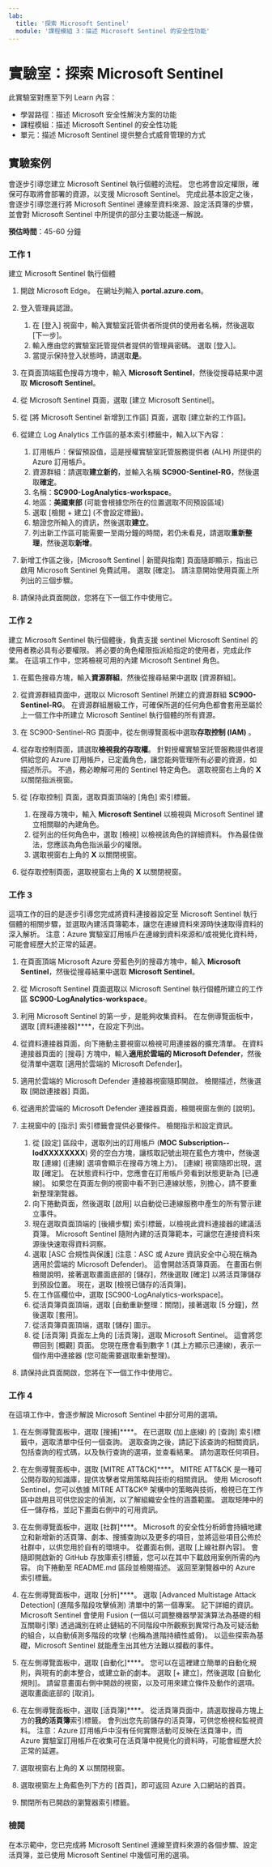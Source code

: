 ```yaml
---
lab:
  title: '探索 Microsoft Sentinel'
  module: '課程模組 3：描述 Microsoft Sentinel 的安全性功能'
---
```



# <a name="lab-explore-microsoft-sentinel"></a>實驗室：探索 Microsoft Sentinel

此實驗室對應至下列 Learn 內容：

- 學習路徑：描述 Microsoft 安全性解決方案的功能
- 課程模組：描述 Microsoft Sentinel 的安全性功能
- 單元：描述 Microsoft Sentinel 提供整合式威脅管理的方式

## <a name="lab-scenario"></a>實驗案例

會逐步引導您建立 Microsoft Sentinel 執行個體的流程。  您也將會設定權限，確保可存取將會部署的資源，以支援 Microsoft Sentinel。  完成此基本設定之後，會逐步引導您進行將 Microsoft Sentinel 連線至資料來源、設定活頁簿的步驟，並會對 Microsoft Sentinel 中所提供的部分主要功能逐一解說。 

**預估時間**：45-60 分鐘

### <a name="task-1"></a>工作 1

建立 Microsoft Sentinel 執行個體

1. 開啟 Microsoft Edge。 在網址列輸入 **portal.azure.com**。
1. 登入管理員認證。
    1. 在 [登入] 視窗中，輸入實驗室託管供者所提供的使用者名稱，然後選取 [下一步]。
    1. 輸入應由您的實驗室託管提供者提供的管理員密碼。 選取 [登入]。
    1. 當提示保持登入狀態時，請選取**是**。

1. 在頁面頂端藍色搜尋方塊中，輸入 **Microsoft Sentinel**，然後從搜尋結果中選取 **Microsoft Sentinel**。

1. 從 Microsoft Sentinel 頁面，選取 [建立 Microsoft Sentinel]。

1. 從 [將 Microsoft Sentinel 新增到工作區] 頁面，選取 [建立新的工作區]。

1. 從建立 Log Analytics 工作區的基本索引標籤中，輸入以下內容：
    1. 訂用帳戶：保留預設值，這是授權實驗室託管服務提供者 (ALH) 所提供的 Azure 訂用帳戶。
    1. 資源群組：請選取**建立新的**，並輸入名稱 **SC900-Sentinel-RG**，然後選取**確定**。
    1. 名稱：**SC900-LogAnalytics-workspace**。
    1. 地區：**美國東部** (可能會根據您所在的位置選取不同預設區域)
    1. 選取 [檢閱 + 建立] (不會設定標籤)。
    1. 驗證您所輸入的資訊，然後選取**建立**。
    1. 列出新工作區可能需要一至兩分鐘的時間，若仍未看見，請選取**重新整理**，然後選取**新增**。

1. 新增工作區之後，[Microsoft Sentinel | 新聞與指南] 頁面隨即顯示，指出已啟用 Microsoft Sentinel 免費試用。  選取 [確定]。  請注意開始使用頁面上所列出的三個步驟。

1. 請保持此頁面開啟，您將在下一個工作中使用它。

### <a name="task-2"></a>工作 2

建立 Microsoft Sentinel 執行個體後，負責支援 sentinel Microsoft Sentinel 的使用者務必具有必要權限。  將必要的角色權限指派給指定的使用者，完成此作業。  在這項工作中，您將檢視可用的內建 Microsoft Sentinel 角色。

1. 在藍色搜尋方塊，輸入**資源群組**，然後從搜尋結果中選取 [資源群組]。 

1. 從資源群組頁面中，選取以 Microsoft Sentinel 所建立的資源群組 **SC900-Sentinel-RG**。  在資源群組層級工作，可確保所選的任何角色都會套用至屬於上一個工作中所建立 Microsoft Sentinel 執行個體的所有資源。

1. 在 SC900-Sentinel-RG 頁面中，從左側導覽面板中選取**存取控制 (IAM)** 。

1. 從存取控制頁面，請選取**檢視我的存取權**。  針對授權實驗室託管服務提供者提供給您的 Azure 訂用帳戶，已定義角色，讓您能夠管理所有必要的資源，如描述所示。 不過，務必瞭解可用的 Sentinel 特定角色。  選取視窗右上角的 **X** 以關閉指派視窗。

1. 從 [存取控制] 頁面，選取頁面頂端的 [角色] 索引標籤。
    1. 在搜尋方塊中，輸入 **Microsoft Sentinel** 以檢視與 Microsoft Sentinel 建立相關聯的內建角色。
    1. 從列出的任何角色中，選取 [檢視] 以檢視該角色的詳細資料。  作為最佳做法，您應該為角色指派最少的權限。  
    1. 選取視窗右上角的 **X** 以關閉視窗。

1. 從存取控制頁面，選取視窗右上角的 **X** 以關閉視窗。

### <a name="task-3"></a>工作 3

這項工作的目的是逐步引導您完成將資料連接器設定至 Microsoft Sentinel 執行個體的相關步驟，並選取內建活頁簿範本，讓您在連線資料來源時快速取得資料的深入解析。 注意：Azure 實驗室訂用帳戶在連線到資料來源和/或視覺化資料時，可能會經歷大於正常的延遲。

1. 在頁面頂端 Microsoft Azure 旁藍色列的搜尋方塊中，輸入 **Microsoft Sentinel**，然後從搜尋結果中選取 **Microsoft Sentinel**。

1. 從 Microsoft Sentinel 頁面選取以 Microsoft Sentinel 執行個體所建立的工作區 **SC900-LogAnalytics-workspace**。

1. 利用 Microsoft Sentinel 的第一步，是能夠收集資料。 在左側導覽面板中，選取 [資料連接器]****，在設定下列出。

1. 從資料連接器頁面，向下捲動主要視窗以檢視可用連接器的擴充清單。 在資料連接器頁面的 [搜尋] 方塊中，輸入**適用於雲端的 Microsoft Defender**，然後從清單中選取 [適用於雲端的 Microsoft Defender]。

1. 適用於雲端的 Microsoft Defender 連接器視窗隨即開啟。 檢閱描述，然後選取 [開啟連接器] 頁面。

1. 從適用於雲端的 Microsoft Defender 連接器頁面，檢閱視窗左側的 [說明]。

1. 主視窗中的 [指示] 索引標籤會提供必要條件。  檢閱指示和設定資訊。
    1. 從 [設定] 區段中，選取列出的訂用帳戶 (**MOC Subscription--lodXXXXXXXX**) 旁的空白方塊，讓核取記號出現在藍色方塊中，然後選取 [連線] ([連線] 選項會顯示在搜尋方塊上方)。  [連線] 視窗隨即出現，選取 [確定]。  在狀態資料行中，您應會在訂用帳戶旁看到狀態更新為 [已連線]。  如果您在頁面左側的視窗中看不到已連線狀態，別擔心，請不要重新整理瀏覽器。
    1. 向下捲動頁面，然後選取 [啟用] 以自動從已連線服務中產生的所有警示建立事件。
    1. 現在選取頁面頂端的 [後續步驟] 索引標籤，以檢視此資料連接器的建議活頁簿。  Microsoft Sentinel 隨附內建的活頁簿範本，可讓您在連接資料來源後快速取得資料洞察。
    1. 選取 [ASC 合規性與保護] (注意：ASC 或 Azure 資訊安全中心現在稱為適用於雲端的 Microsoft Defender)。  這會開啟活頁簿頁面。  在畫面右側檢閱說明，接著選取畫面底部的 [儲存]，然後選取 [確定] 以將活頁簿儲存到預設位置。  現在，選取 [檢視已儲存的活頁簿]。
    1. 在工作區欄位中，選取 [SC900-LogAnalytics-workspace]。
    1. 從活頁簿頁面頂端，選取 [自動重新整理：關閉]，接著選取 [5 分鐘]，然後選取 [套用]。
    1. 從活頁簿頁面頂端，選取 [儲存] 圖示。
    1. 從 [活頁簿] 頁面左上角的 [活頁簿]，選取 Microsoft Sentinel。 這會將您帶回到 [概觀] 頁面。 您現在應會看到數字 1 (其上方顯示已連線)，表示一個作用中連接器 (您可能需要選取重新整理)。

1. 請保持此頁面開啟，您將在下一個工作中使用它。

### <a name="task-4"></a>工作 4

在這項工作中，會逐步解說 Microsoft Sentinel 中部分可用的選項。

1. 在左側導覽面板中，選取 [搜捕]****。  在已選取 (加上底線) 的 [查詢] 索引標籤中，選取清單中任何一個查詢。  選取查詢之後，請記下該查詢的相關資訊，包括查詢的程式碼，以及執行查詢的選項，並查看結果。  請勿選取任何項目。

1. 在左側導覽面板中，選取 [MITRE ATT&CK]****。  MITRE ATT&CK 是一種可公開存取的知識庫，提供攻擊者常用策略與技術的相關資訊。 使用 Microsoft Sentinel，您可以依據 MITRE ATT&CK® 架構中的策略與技術，檢視已在工作區中啟用且可供您設定的偵測，以了解組織安全性的涵蓋範圍。  選取矩陣中的任一儲存格，並記下畫面右側中的可用資訊。  

1. 在左側導覽面板中，選取 [社群]****。 Microsoft 的安全性分析師會持續地建立和新增新的活頁簿、劇本、搜捕查詢以及更多的項目，並將這些項目公佈於社群中，以供您用於自有的環境中。 從畫面右側，選取 [上線社群內容]。  會隨即開啟新的 GitHub 存放庫索引標籤，您可以在其中下載啟用案例所需的內容。 向下捲動至 README.md 區段並檢閱描述。 返回至瀏覽器中的 Azure 索引標籤。

1. 在左側導覽面板中，選取 [分析]****。  選取 [Advanced Multistage Attack Detection] \(進階多階段攻擊偵測\) 清單中的第一個專案。  記下詳細的資訊。  Microsoft Sentinel 會使用 Fusion (一個以可調整機器學習演算法為基礎的相互關聯引擎) 透過識別在終止鏈結的不同階段中所觀察到異常行為及可疑活動的組合，以自動偵測多階段的攻擊 (也稱為進階持續性威脅)。 以這些探索為基礎，Microsoft Sentinel 就能產生出其他方法難以攔截的事件。

1. 在左側導覽面板中，選取 [自動化]****。  您可以在這裡建立簡單的自動化規則，與現有的劇本整合，或建立新的劇本。  選取 [+ 建立]，然後選取 [自動化規則]。  請留意畫面右側中開啟的視窗，以及可用來建立條件及動作的選項。  選取畫面底部的 [取消]。

1. 在左側導覽面板中，選取 [活頁簿]****。 從活頁簿頁面中，請選取搜尋方塊上方的**我的活頁簿**索引標籤。  會列出您先前儲存的活頁簿，可供您檢視和監視資料。   注意：Azure 訂用帳戶中沒有任何實際活動可反映在活頁簿中，而 Azure 實驗室訂用帳戶在收集可在活頁簿中視覺化的資料時，可能會經歷大於正常的延遲。

1. 選取視窗右上角的 **X** 以關閉視窗。

1. 選取視窗左上角藍色列下方的 [首頁]，即可返回 Azure 入口網站的首頁。

1. 關閉所有已開啟的瀏覽器索引標籤。

### <a name="review"></a>檢閱

在本示範中，您已完成將 Microsoft Sentinel 連線至資料來源的各個步驟、設定活頁簿，並已使用 Microsoft Sentinel 中幾個可用的選項。
